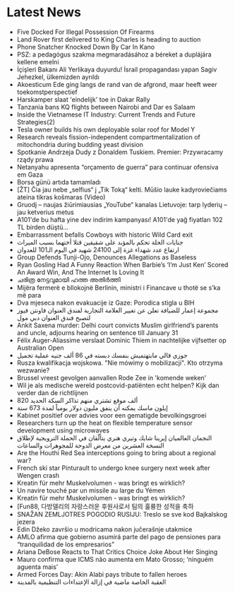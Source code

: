 # Latest News
-  Five Docked For Illegal Possession Of Firearms
-  Land Rover first delivered to King Charles is heading to auction
-  Phone Snatcher Knocked Down By Car In Kano
-  PSZ: a pedagógus szakma megmaradásához a béreket a duplájára kellene emelni
-  İçişleri Bakanı Ali Yerlikaya duyurdu! İsrail propagandası yapan Sagiv Jehezkel, ülkemizden ayrıldı
-  Akoesticum Ede ging langs de rand van de afgrond, maar heeft weer toekomstperspectief
-  Harskamper slaat 'eindelijk' toe in Dakar Rally
-  Tanzania bans KQ flights between Nairobi and Dar es Salaam
-  Inside the Vietnamese IT Industry: Current Trends and Future Strategies(2)
-  Tesla owner builds his own deployable solar roof for Model Y
-  Research reveals fission-independent compartmentalization of mitochondria during budding yeast division
-  Spotkanie Andrzeja Dudy z Donaldem Tuskiem. Premier: Przywracamy rządy prawa
-  Netanyahu apresenta “orçamento de guerra” para continuar ofensiva em Gaza
-  Borsa günü artıda tamamladı
-  [ŽT] Čia jau nebe „selfius“ į „Tik Toką“ kelti. Mūšio lauke kadyroviečiams ateina tikras košmaras (Video)
-  Gruodį – naujas žiūrimiausias „YouTube“ kanalas Lietuvoje: tarp lyderių – jau ketverius metus
-  A101'de bu hafta yine dev indirim kampanyası! A101'de yağ fiyatları 102 TL birden düştü...
-  Embarrassment befalls Cowboys with historic Wild Card exit
-  جنايات الحلة تحكم بالمؤبد على شقيقين قتلا أختهما بسبب الميراث
-  ارتفاع عدد شهداء غزة إلی 24100 شهيد في اليوم الـ101 للعدوان
-  Group Defends Tunji-Ojo, Denounces Allegations as Baseless
-  Ryan Gosling Had A Funny Reaction When Barbie’s ‘I’m Just Ken’ Scored An Award Win, And The Internet Is Loving It
-  ചരിത്ര നേട്ടവുമായി ഹത്ത അതിർത്തി
-  Mijëra fermerë e bllokojnë Berlinin, ministri i Financave u thotë se s’ka më para
-  Dva mjeseca nakon evakuacije iz Gaze: Porodica stigla u BIH
-  مجموعة إعمار للضيافة تعلن عن تغيير العلامة التجارية لفندق العنوان فاونتن فيوز لتصبح فندق العنوان دبي مول
-  Ankit Saxena murder: Delhi court convicts Muslim girlfriend’s parents and uncle, adjourns hearing on sentence till January 31
-  Félix Auger-Aliassime verslaat Dominic Thiem in nachtelijke vijfsetter op Australian Open
-  جوزي قالي مابتهتميش بنفسك دبسته في 86 ألف جنيه عملية تجميل
-  Rusza kwalifikacja wojskowa. "Nie mówimy o mobilizacji". Kto otrzyma wezwanie?
-  Brussel vreest gevolgen aanvallen Rode Zee in 'komende weken'
-  Wil je als medische wereld postcovid-patiënten echt helpen? Kijk dan verder dan de richtlijnen
-  820 ألف موقع تشتري منهم تذاكر السكة الحديد
-  إيلون ماسك يمكنه أن ينفق مليون دولار يومياً لمدة 673 سنة ‎
-  Kabinet positief over advies voor een gematigde bevolkingsgroei
-  Researchers turn up the heat on flexible temperature sensor development using microwaves
-  النجمان العالميان إيرينا شايك وتيري هنري يتألّقان في الحملة الترويجية لإطلاق النسخة العشرين من معرض الدوحة للمجوهرات والساعات
-  Are the Houthi Red Sea interceptions going to bring about a regional war?
-  French ski star Pinturault to undergo knee surgery next week after Wengen crash
-  Kreatin für mehr Muskelvolumen - was bringt es wirklich?
-  Un navire touché par un missile au large du Yémen
-  Kreatin für mehr Muskelvolumen - was bringt es wirklich?
-  [Fun88, 다방델리의 자랑스러운 후원사로서 팀의 훌륭한 성적을 축하
-  SNAŽAN ZEMLJOTRES POGODIO RUSIJU: Treslo se sve kod Bajkalskog jezera
-  Edin Džeko završio u modricama nakon jučerašnje utakmice
-  AMLO afirma que gobierno asumirá parte del pago de pensiones para “tranquilidad de los empresarios”
-  Ariana DeBose Reacts to That Critics Choice Joke About Her Singing
-  Mauro confirma que ICMS não aumenta em Mato Grosso; ‘ninguém aguenta mais’
-  Armed Forces Day: Akin Alabi pays tribute to fallen heroes
-  العقبة الخاصة ماضية في إزالة الإعتداءات التنظيمية بالمدينة
